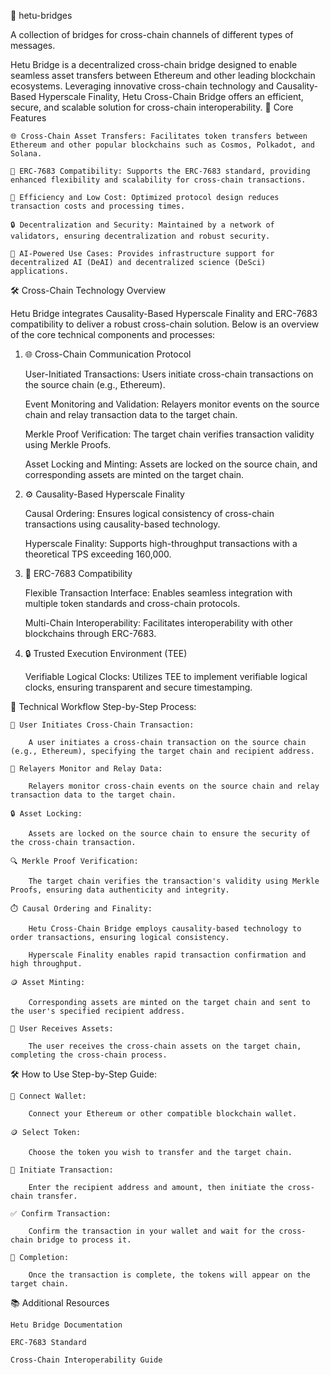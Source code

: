 🌉 hetu-bridges

A collection of bridges for cross-chain channels of different types of messages.

Hetu Bridge is a decentralized cross-chain bridge designed to enable seamless asset transfers between Ethereum and other leading blockchain ecosystems. Leveraging innovative cross-chain technology and Causality-Based Hyperscale Finality, Hetu Cross-Chain Bridge offers an efficient, secure, and scalable solution for cross-chain interoperability.
🚀 Core Features

    🌐 Cross-Chain Asset Transfers: Facilitates token transfers between Ethereum and other popular blockchains such as Cosmos, Polkadot, and Solana.

    🔗 ERC-7683 Compatibility: Supports the ERC-7683 standard, providing enhanced flexibility and scalability for cross-chain transactions.

    💸 Efficiency and Low Cost: Optimized protocol design reduces transaction costs and processing times.

    🔒 Decentralization and Security: Maintained by a network of validators, ensuring decentralization and robust security.

    🤖 AI-Powered Use Cases: Provides infrastructure support for decentralized AI (DeAI) and decentralized science (DeSci) applications.

🛠️ Cross-Chain Technology Overview

Hetu Bridge integrates Causality-Based Hyperscale Finality and ERC-7683 compatibility to deliver a robust cross-chain solution. Below is an overview of the core technical components and processes:
1. 🌐 Cross-Chain Communication Protocol

    User-Initiated Transactions: Users initiate cross-chain transactions on the source chain (e.g., Ethereum).

    Event Monitoring and Validation: Relayers monitor events on the source chain and relay transaction data to the target chain.

    Merkle Proof Verification: The target chain verifies transaction validity using Merkle Proofs.

    Asset Locking and Minting: Assets are locked on the source chain, and corresponding assets are minted on the target chain.

2. ⚙️ Causality-Based Hyperscale Finality

    Causal Ordering: Ensures logical consistency of cross-chain transactions using causality-based technology.

    Hyperscale Finality: Supports high-throughput transactions with a theoretical TPS exceeding 160,000.

3. 🔗 ERC-7683 Compatibility

    Flexible Transaction Interface: Enables seamless integration with multiple token standards and cross-chain protocols.

    Multi-Chain Interoperability: Facilitates interoperability with other blockchains through ERC-7683.

4. 🔒 Trusted Execution Environment (TEE)

    Verifiable Logical Clocks: Utilizes TEE to implement verifiable logical clocks, ensuring transparent and secure timestamping.

🔄 Technical Workflow
Step-by-Step Process:

    🚀 User Initiates Cross-Chain Transaction:

        A user initiates a cross-chain transaction on the source chain (e.g., Ethereum), specifying the target chain and recipient address.

    📡 Relayers Monitor and Relay Data:

        Relayers monitor cross-chain events on the source chain and relay transaction data to the target chain.

    🔒 Asset Locking:

        Assets are locked on the source chain to ensure the security of the cross-chain transaction.

    🔍 Merkle Proof Verification:

        The target chain verifies the transaction's validity using Merkle Proofs, ensuring data authenticity and integrity.

    ⏱️ Causal Ordering and Finality:

        Hetu Cross-Chain Bridge employs causality-based technology to order transactions, ensuring logical consistency.

        Hyperscale Finality enables rapid transaction confirmation and high throughput.

    🪙 Asset Minting:

        Corresponding assets are minted on the target chain and sent to the user's specified recipient address.

    🎉 User Receives Assets:

        The user receives the cross-chain assets on the target chain, completing the cross-chain process.

🛠️ How to Use
Step-by-Step Guide:

    🔗 Connect Wallet:

        Connect your Ethereum or other compatible blockchain wallet.

    🪙 Select Token:

        Choose the token you wish to transfer and the target chain.

    🚀 Initiate Transaction:

        Enter the recipient address and amount, then initiate the cross-chain transfer.

    ✅ Confirm Transaction:

        Confirm the transaction in your wallet and wait for the cross-chain bridge to process it.

    🎉 Completion:

        Once the transaction is complete, the tokens will appear on the target chain.

📚 Additional Resources

    Hetu Bridge Documentation

    ERC-7683 Standard

    Cross-Chain Interoperability Guide